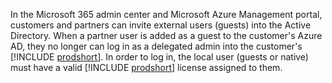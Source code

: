 In the Microsoft 365 admin center and Microsoft Azure Management portal, customers and partners can invite external users (guests) into the Active Directory. When a partner user is added as a guest to the customer's Azure AD, they no longer can log in as a delegated admin into the customer's [!INCLUDE [prodshort](prodshort.md)]. In order to log in, the local user (guests or native) must have a valid [!INCLUDE [prodshort](prodshort.md)] license assigned to them.  
